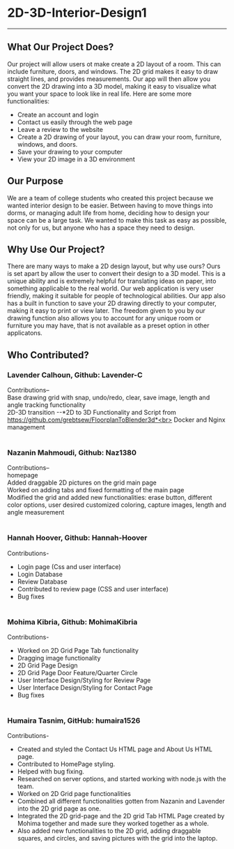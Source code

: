 # 2D-3D-Interior-Design1
-----
## What Our Project Does?
Our project will allow users ot make create a 2D layout of a room. This can include furniture, doors, and windows. The 2D grid makes it easy to draw straight lines, and provides measurements. Our app will then allow you convert the 2D drawing into a 3D model, making it easy to visualize what you want your space to look like in real life. Here are some more functionalities:
- Create an account and login
- Contact us easily through the web page
- Leave a review to the website
- Create a 2D drawing of your layout, you can draw your room, furniture, windows, and doors.
- Save your drawing to your computer
- View your 2D image in a 3D environment

## Our Purpose 
We are a team of college students who created this project because we wanted interior design to be easier. Between having to move things into dorms, or managing adult life from home, deciding how to design your space can be a large task. We wanted to make this task as easy as possible, not only for us, but anyone who has a space they need to design.
      
## Why Use Our Project?
There are many ways to make a 2D design layout, but why use ours? Ours is set apart by allow the user to convert their design to a 3D model. This is a unique ability and is extremely helpful for translating ideas on paper, into something applicable to the real world. Our web application is very user friendly, making it suitable for people of technological abilities. Our app also has a built in function to save your 2D drawing directly to your computer, making it easy to print or view later. The freedom given to you by our drawing function also allows you to account for any unique room or furniture you may have, that is not available as a preset option in other applicatons.

## Who Contributed?
### Lavender Calhoun, Github: Lavender-C <br>
Contributions–<br>
Base drawing grid with snap, undo/redo, clear, save image, length and angle tracking functionality<br>
2D-3D transition --*2D to 3D Functionality and Script from https://github.com/grebtsew/FloorplanToBlender3d*<br>
Docker and Nginx management<br><br>

### Nazanin Mahmoudi, Github: Naz1380<br>
Contributions–<br>
homepage<br>
Added draggable 2D pictures on the grid main page<br>
Worked on adding tabs and fixed formatting of the main page<br>
Modified the grid and added new functionalities: erase button, different color options, user desired customized coloring, capture images, length and angle measurement<br><br>

### Hannah Hoover, Github: Hannah-Hoover<br>
Contributions-<br>
- Login page (Css and user interface)<br>
- Login Database<br>
- Review Database<br>
- Contributed to review page (CSS and user interface) <br>
- Bug fixes<br><br>

### Mohima Kibria, Github: MohimaKibria<br>
Contributions-<br>
- Worked on 2D Grid Page Tab functionality <br>
- Dragging image functionality <br>
- 2D Grid Page Design <br>
- 2D Grid Page Door Feature/Quarter Circle<br>
- User Interface Design/Styling for Review Page <br>
- User Interface Design/Styling for Contact Page <br>
- Bug fixes<br><br>

### Humaira Tasnim, GitHub: humaira1526<br>
Contributions-<br>
- Created and styled the Contact Us HTML page and About Us HTML page.<br>
- Contributed to HomePage styling. <br>
- Helped with bug fixing.<br>
- Researched on server options, and started working with node.js with the team.<br>
- Worked on 2D Grid page functionalities<br>
- Combined all different functionalities gotten from Nazanin and Lavender into the 2D grid page as one.<br>
- Integrated the 2D grid-page and the 2D grid Tab HTML Page created by Mohima together and made sure they worked together as a whole.<br>
- Also added new functionalities to the 2D grid, adding draggable squares, and circles, and saving pictures with the grid into the laptop. <br><br>
